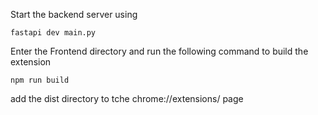 Start the backend server using 

``` fastapi dev main.py ``` 

Enter the Frontend directory and run the following command to build the extension

``` npm run build ```

add the dist directory to tche chrome://extensions/ page

